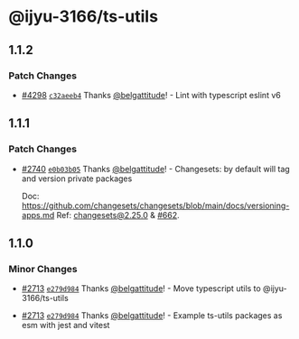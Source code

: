 # @ijyu-3166/ts-utils

## 1.1.2

### Patch Changes

- [#4298](https://github.com/in3166/mono_repo/pull/4298) [`c32aeeb4`](https://github.com/in3166/mono_repo/commit/c32aeeb428b27e44fe1ff7b1c39ef176a4330daa) Thanks [@belgattitude](https://github.com/in3166)! - Lint with typescript eslint v6

## 1.1.1

### Patch Changes

- [#2740](https://github.com/in3166/mono_repo/pull/2740) [`e0b03b05`](https://github.com/in3166/mono_repo/commit/e0b03b059ea2b75272c2a86139f7ff8b0af874a9) Thanks [@belgattitude](https://github.com/in3166)! - Changesets: by default will tag and version private packages

  Doc: https://github.com/changesets/changesets/blob/main/docs/versioning-apps.md
  Ref: [changesets@2.25.0](https://github.com/changesets/changesets/releases/tag/%40changesets%2Fcli%402.25.0) & [#662](https://github.com/changesets/changesets/pull/662).

## 1.1.0

### Minor Changes

- [#2713](https://github.com/in3166/mono_repo/pull/2713) [`e279d984`](https://github.com/in3166/mono_repo/commit/e279d984d01937264b077a111863b38d15fcb1d0) Thanks [@belgattitude](https://github.com/in3166)! - Move typescript utils to @ijyu-3166/ts-utils

- [#2713](https://github.com/in3166/mono_repo/pull/2713) [`e279d984`](https://github.com/in3166/mono_repo/commit/e279d984d01937264b077a111863b38d15fcb1d0) Thanks [@belgattitude](https://github.com/in3166)! - Example ts-utils packages as esm with jest and vitest
